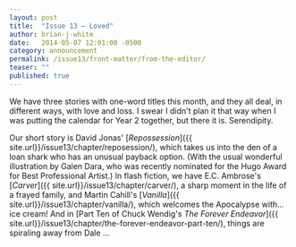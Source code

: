 ```yaml
---
layout: post
title:  "Issue 13 — Loved"
author: brian-j-white
date:   2014-05-07 12:01:00 -0500
category: announcement
permalink: /issue13/front-matter/from-the-editor/
teaser: ""
published: true
---
```


We have three stories with one-word titles this month, and they all deal, in different ways, with love and loss. I swear I didn't plan it that way when I was putting the calendar for Year 2 together, but there it is. Serendipity.

Our short story is David Jonas' [_Repossession_]({{ site.url}}/issue13/chapter/reposession/), which takes us into the den of a loan shark who has an unusual payback option. (With the usual wonderful illustration by Galen Dara, who was recently nominated for the Hugo Award for Best Professional Artist.) In flash fiction, we have E.C. Ambrose's [_Carver_]({{ site.url}}/issue13/chapter/carver/), a sharp moment in the life of a frayed family, and Martin Cahill's [_Vanilla_]({{ site.url}}/issue13/chapter/vanilla/), which welcomes the Apocalypse with… ice cream! And in [Part Ten of Chuck Wendig's _The Forever Endeavor_]({{ site.url}}/issue13/chapter/the-forever-endeavor-part-ten/), things are spiraling away from Dale …
